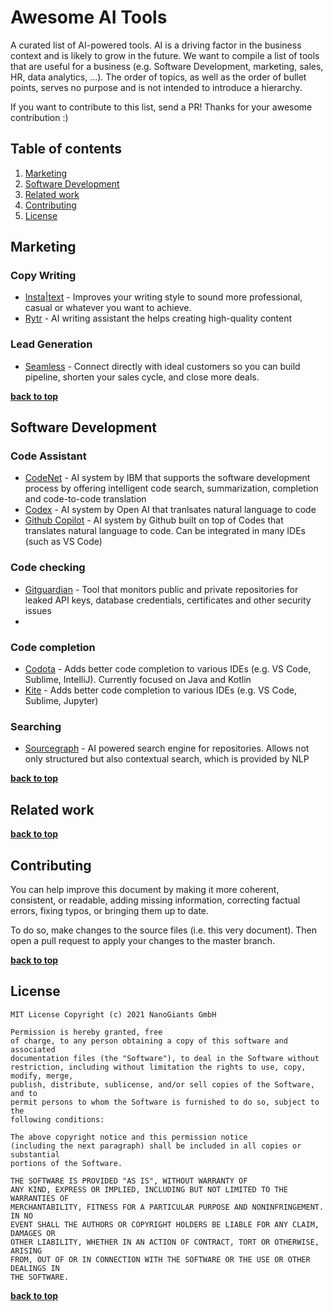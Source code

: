 # Awesome AI Tools 
<!-- section: Introduction -->
<!-- Describe what this document refers to. At what target audience is it aimed? -->
A curated list of AI-powered tools. AI is a driving factor in the business context and is likely to grow in the future. We want to compile a list of tools that are useful for a business (e.g. Software Development, marketing, sales, HR, data analytics, ...). The order of topics, as well as the order of bullet points, serves no purpose and is not intended to introduce a hierarchy.

If you want to contribute to this list, send a PR! Thanks for your awesome contribution :)

## Table of contents
<!-- section: Table of contents -->
<!-- This shows what sections are covered in this document and gives the reader the possibility to jump to a specific section. It is highly recommended to use a TOC. -->
<!-- This has two items called first and second respectively. Remove them and use your own -->
1. [Marketing](#marketing)
1. [Software Development](#software-development)
1. [Related work](#related-work)
1. [Contributing](#contributing)
1. [License](#license)

<!-- section: Content -->
<!-- This the actual content. -->

## Marketing
### Copy Writing
- [Insta|text](https://instatext.io/) - Improves your writing style to sound more professional, casual or whatever you want to achieve. 
- [Rytr](https://rytr.me/) - AI writing assistant the helps creating high-quality content

### Lead Generation
- [Seamless](https://www.seamless.ai/) - Connect directly with ideal customers so you can build pipeline, shorten your sales cycle, and close more deals.

**[back to top](#table-of-contents)**

## Software Development
### Code Assistant
- [CodeNet](https://github.com/IBM/Project_CodeNet) - AI system by IBM that supports the software development process by offering intelligent code search, summarization, completion and code-to-code translation
- [Codex](https://openai.com/blog/openai-codex/) - AI system by Open AI that tranlsates natural language to code
- [Github Copilot](https://copilot.github.com/) - AI system by Github built on top of Codes that translates natural language to code. Can be integrated in many IDEs (such as VS Code)

### Code checking
- [Gitguardian](https://www.gitguardian.com/) - Tool that monitors public and private repositories for leaked API keys, database credentials, certificates and other security issues
- 
### Code completion
- [Codota](https://www.codota.com/) - Adds better code completion to various IDEs (e.g. VS Code, Sublime, IntelliJ). Currently focused on Java and Kotlin
- [Kite](https://www.kite.com/) - Adds better code completion to various IDEs (e.g. VS Code, Sublime, Jupyter)

### Searching
- [Sourcegraph](https://sourcegraph.com/) - AI powered search engine for repositories. Allows not only structured but also contextual search, which is provided by NLP

**[back to top](#table-of-contents)**

## Related work
<!-- section: Related work -->
<!-- This section covers related works, further readings and tools that might be relevant or interesting for the reader. -->

**[back to top](#table-of-contents)**

## Contributing
<!-- section: Contributing -->
<!-- Describe what action one should take in order to contribute. Does a certain styleguide has to be adhered. How can one apply changes (i.e. push vs. pull request)? -->
You can help improve this document by making it more coherent, consistent, or readable, adding missing information, correcting factual errors, fixing typos, or bringing them up to date.

To do so, make changes to the source files (i.e. this very document). Then open a pull request to apply your changes to the master branch.

**[back to top](#table-of-contents)**

## License
<!-- section: License -->
<!-- Describe the license under which your software is published. Note that an unlicensed piece of software is most likely never used. So do not skip tihs part! -->
```
MIT License Copyright (c) 2021 NanoGiants GmbH

Permission is hereby granted, free
of charge, to any person obtaining a copy of this software and associated
documentation files (the "Software"), to deal in the Software without
restriction, including without limitation the rights to use, copy, modify, merge,
publish, distribute, sublicense, and/or sell copies of the Software, and to
permit persons to whom the Software is furnished to do so, subject to the
following conditions:

The above copyright notice and this permission notice
(including the next paragraph) shall be included in all copies or substantial
portions of the Software.

THE SOFTWARE IS PROVIDED "AS IS", WITHOUT WARRANTY OF
ANY KIND, EXPRESS OR IMPLIED, INCLUDING BUT NOT LIMITED TO THE WARRANTIES OF
MERCHANTABILITY, FITNESS FOR A PARTICULAR PURPOSE AND NONINFRINGEMENT. IN NO
EVENT SHALL THE AUTHORS OR COPYRIGHT HOLDERS BE LIABLE FOR ANY CLAIM, DAMAGES OR
OTHER LIABILITY, WHETHER IN AN ACTION OF CONTRACT, TORT OR OTHERWISE, ARISING
FROM, OUT OF OR IN CONNECTION WITH THE SOFTWARE OR THE USE OR OTHER DEALINGS IN
THE SOFTWARE.
```

**[back to top](#table-of-contents)**
